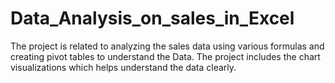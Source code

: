 # Data_Analysis_on_sales_in_Excel

The project is related to analyzing the sales data using various formulas and creating pivot tables to understand the Data.
The project includes the chart visualizations which helps understand the data clearly.
 

